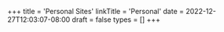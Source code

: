 +++
title = 'Personal Sites'
linkTitle = 'Personal'
date = 2022-12-27T12:03:07-08:00
draft = false
types = []
+++
